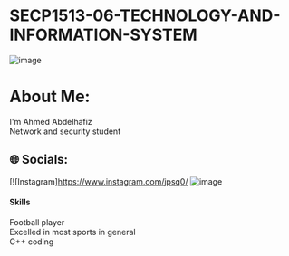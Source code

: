 # SECP1513-06-TECHNOLOGY-AND-INFORMATION-SYSTEM
![image](https://github.com/sheaujun/SECP1513-06-TECHNOLOGY-AND-INFORMATION-SYSTEM/assets/147408149/ff06c41f-a4cb-466b-8534-d38d1f5007f7)


#  About Me:
I'm Ahmed Abdelhafiz <br>Network and security student <br>


## 🌐 Socials:
[![Instagram]https://www.instagram.com/jpsq0/
![image](https://github.com/user-attachments/assets/397d8959-7a3b-4b4d-b750-8a17ebb28e22)







#### Skills 
Football player<br>Excelled in most sports in general<br>C++ coding










